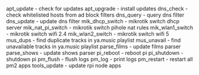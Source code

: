apt_update - check for updates
apt_upgrade - install updates
dns_check - check whitelisted hosts from ad block filters
dns_query - query dns filter
dns_update - update dns filter
mik_dhcp_switch - mikrotik switch dhcp server
mik_nat_pi_switch - mikrotik switch pihole nat rules
mik_wlan1_switch - mikrotik switch wifi 2.4
mik_wlan2_switch - mikrotik switch wifi 5
mus_dups - find duplicate tracks in ya.music playlist
mus_unavail - find unavailable tracks in ya.music playlist
parse_films - update films parser
parse_shows - update shows parser
pi_reboot - reboot pi
pi_shutdown - shutdown pi
pm_flush - flush logs
pm_log - print logs
pm_restart - restart all pm2 apps
tools_update - update rpi node apps
